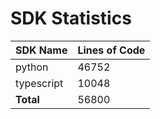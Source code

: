 # SDK Statistics

| SDK Name | Lines of Code |
| -------- | ------------- |
| python | 46752 |
| typescript | 10048 |
| **Total** | 56800 |
